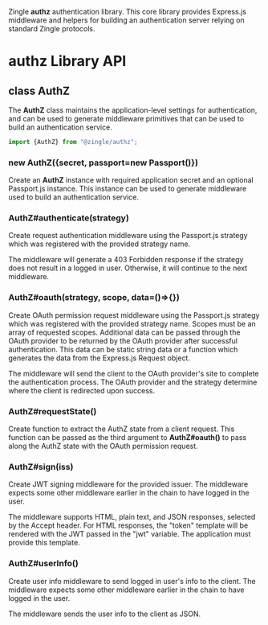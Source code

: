 Zingle **authz** authentication library.  This core library provides Express.js
middleware and helpers for building an authentication server relying on standard
Zingle protocols.

authz Library API
=================

class AuthZ
-----------
The **AuthZ** class maintains the application-level settings for authentication,
and can be used to generate middleware primitives that can be used to build an
authentication service.

```js
import {AuthZ} from "@zingle/authz";
```

### new AuthZ({secret, passport=new Passport()})
Create an **AuthZ** instance with required application secret and an optional
Passport.js instance.  This instance can be used to generate middleware used to
build an authentication service.

### AuthZ#authenticate(strategy)
Create request authentication middleware using the Passport.js strategy which
was registered with the provided strategy name.

The middleware will generate a 403 Forbidden response if the strategy does not
result in a logged in user.  Otherwise, it will continue to the next middleware.

### AuthZ#oauth(strategy, scope, data=()=>{})
Create OAuth permission request middleware using the Passport.js strategy which
was registered with the provided strategy name.  Scopes must be an array of
requested scopes.  Additional data can be passed through the OAuth provider to
be returned by the OAuth provider after successful authentication.  This data
can be static string data or a function which generates the data from the
Express.js Request object.

The middleware will send the client to the OAuth provider's site to complete
the authentication process.  The OAuth provider and the strategy determine where
the client is redirected upon success.

### AuthZ#requestState()
Create function to extract the AuthZ state from a client request.  This function
can be passed as the third argument to **AuthZ#oauth()** to pass along the
AuthZ state with the OAuth permission request.

### AuthZ#sign(iss)
Create JWT signing middleware for the provided issuer.  The middleware expects
some other middleware earlier in the chain to have logged in the user.

The middleware supports HTML, plain text, and JSON responses, selected by the
Accept header.  For HTML responses, the "token" template will be rendered with
the JWT passed in the "jwt" variable.  The application must provide this
template.

### AuthZ#userInfo()
Create user info middleware to send logged in user's info to the client.  The
middleware expects some other middleware earlier in the chain to have logged in
the user.

The middleware sends the user info to the client as JSON.
